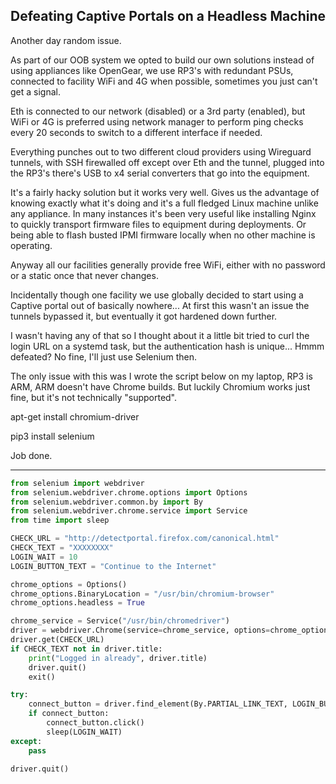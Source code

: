 ## Defeating Captive Portals on a Headless Machine

Another day random issue.


As part of our OOB system we opted to build our own solutions instead of using appliances like OpenGear, we use RP3's with redundant PSUs, connected to facility WiFi and 4G when possible, sometimes you just can't get a signal.

Eth is connected to our network (disabled) or a 3rd party (enabled), but WiFi or 4G is preferred using network manager to perform ping checks every 20 seconds to switch to a different interface if needed.


Everything punches out to two different cloud providers using Wireguard tunnels, with SSH firewalled off except over Eth and the tunnel, plugged into the RP3's there's USB to x4 serial converters that go into the equipment.


It's a fairly hacky solution but it works very well. Gives us the advantage of knowing exactly what it's doing and it's a full fledged Linux machine unlike any appliance. In many instances it's been very useful like installing Nginx to quickly transport firmware files to equipment during deployments. Or being able to flash busted IPMI firmware locally when no other machine is operating.


Anyway all our facilities generally provide free WiFi, either with no password or a static once that never changes.


Incidentally though one facility we use globally decided to start using a Captive portal out of basically nowhere... At first this wasn't an issue the tunnels bypassed it, but eventually it got hardened down further.

I wasn't having any of that so I thought about it a little bit tried to curl the login URL on a systemd task, but the authentication hash is unique... Hmmm defeated? No fine, I'll just use Selenium then.

The only issue with this was I wrote the script below on my laptop, RP3 is ARM, ARM doesn't have Chrome builds. But luckily Chromium works just fine, but it's not technically "supported".

apt-get install chromium-driver

pip3 install selenium


Job done.

------------------

```python
from selenium import webdriver
from selenium.webdriver.chrome.options import Options
from selenium.webdriver.common.by import By
from selenium.webdriver.chrome.service import Service
from time import sleep

CHECK_URL = "http://detectportal.firefox.com/canonical.html"
CHECK_TEXT = "XXXXXXXX"
LOGIN_WAIT = 10
LOGIN_BUTTON_TEXT = "Continue to the Internet"

chrome_options = Options()
chrome_options.BinaryLocation = "/usr/bin/chromium-browser"
chrome_options.headless = True

chrome_service = Service("/usr/bin/chromedriver")
driver = webdriver.Chrome(service=chrome_service, options=chrome_options)
driver.get(CHECK_URL)
if CHECK_TEXT not in driver.title:
    print("Logged in already", driver.title)
    driver.quit()
    exit()

try:
    connect_button = driver.find_element(By.PARTIAL_LINK_TEXT, LOGIN_BUTTON_TEXT)
    if connect_button:
        connect_button.click()
        sleep(LOGIN_WAIT)
except:
    pass

driver.quit()
```
